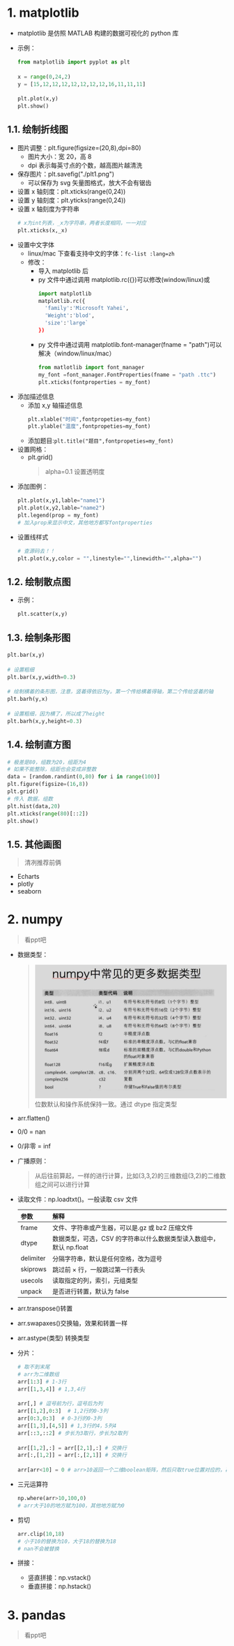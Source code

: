 # 1. matplotlib

- matplotlib 是仿照 MATLAB 构建的数据可视化的 python 库
- 示例：

  ```python
  from matplotlib import pyplot as plt

  x = range(0,24,2)
  y = [15,12,12,12,12,12,12,12,16,11,11,11]

  plt.plot(x,y)
  plt.show()
  ```

## 1.1. 绘制折线图

- 图片调整：plt.figure(figsize=(20,8),dpi=80)
  - 图片大小：宽 20，高 8
  - dpi 表示每英寸点的个数，越高图片越清洗
- 保存图片：plt.savefig("./plt1.png")
  - 可以保存为 svg 矢量图格式，放大不会有锯齿
- 设置 x 轴刻度：plt.xticks(range(0,24))
- 设置 y 轴刻度：plt.yticks(range(0,24))
- 设置 x 轴刻度为字符串
  ```py
  # x为int列表，_x为字符串，两者长度相同，一一对应
  plt.xticks(x,_x)
  ```
- 设置中文字体
  - linux/mac 下查看支持中文的字体：`fc-list :lang=zh`
  - 修改：
    - 导入 matplotlib 后
    - py 文件中通过调用 matplotlib.rc({})可以修改(window/linux)或
      ```python
      import matplotlib
      matplotlib.rc({
        'family':'Microsoft Yahei',
        'Weight':'blod',
        'size':'large`
      })
      ```
    - py 文件中通过调用 matplotlib.font-manager(fname = "path")可以解决（window/linux/mac）
      ```py
      from matlotlib import font_manager
      my_font =font_manager.FontProperties(fname = "path .ttc")
      plt.xticks(fontproperties = my_font)
      ```
- 添加描述信息
  - 添加 x,y 轴描述信息
    ```py
    plt.xlable("时间",fontpropeties=my_font)
    plt.ylable("温度",fontpropeties=my_font)
    ```
  - 添加题目:`plt.title("题目",fontpropeties=my_font)`
- 设置网格：
  - plt.grid()
    > alpha=0.1 设置透明度
- 添加图例：
  ```py
  plt.plot(x,y1,lable="name1")
  plt.plot(x,y2,lable="name2")
  plt.legend(prop = my_font)
  # 加入prop来显示中文，其他地方都写fontproperties
  ```
- 设置线样式
  ```py
  # 查源码去！！
  plt.plot(x,y,color = "",linestyle="",linewidth="",alpha="")
  ```

## 1.2. 绘制散点图

- 示例：
  ```py
  plt.scatter(x,y)
  ```

## 1.3. 绘制条形图

```py
plt.bar(x,y)

# 设置粗细
plt.bar(x,y,width=0.3)

# 绘制横着的条形图，注意，竖着得依旧为y。第一个传给横着得轴，第二个传给竖着的轴
plt.barh(y,x)

# 设置粗细，因为横了，所以成了height
plt.barh(x,y,height=0.3)

```

## 1.4. 绘制直方图

```py
# 极差是80，组数为20，组距为4
# 如果不能整除，组距也会变成非整数
data = [random.randint(0,80) for i in range(100)]
plt.figure(figsize=(16,8))
plt.grid()
# 传入 数据，组数
plt.hist(data,20)
plt.xticks(range(80)[::2])
plt.show()
```

## 1.5. 其他画图

> 清冽推荐前俩

- Echarts
- plotly
- seaborn

# 2. numpy

> 看ppt吧

- 数据类型：

  > ![](./image/numpy-1.jpg)
  > 位数默认和操作系统保持一致。通过 dtype 指定类型

- arr.flatten()
- 0/0 = nan
- 0/非零 = inf

- 广播原则：

  > 从后往前算起，一样的进行计算，比如(3,3,2)的三维数组(3,2)的二维数组之间可以进行计算

- 读取文件：np.loadtxt()。一般读取 csv 文件

  | 参数      | 解释                                                                |
  | :-------- | :------------------------------------------------------------------ |
  | frame     | 文件、字符串或产生器，可以是.gz 或 bz2 压缩文件                     |
  | dtype     | 数据类型，可选，CSV 的字符串以什么数据类型读入数组中，默认 np.float |
  | delimiter | 分隔字符串，默认是任何空格，改为逗号                                |
  | skiprows  | 跳过前 × 行，一般跳过第一行表头                                     |
  | usecols   | 读取指定的列，索引，元组类型                                        |
  | unpack    | 是否进行转置，默认为 false                                          |

- arr.transpose()转置
- arr.swapaxes()交换轴，效果和转置一样
- arr.astype(类型) 转换类型
- 分片：
  ```py
  # 取不到末尾
  # arr为二维数组
  arr[1:3] # 1-3行
  arr[[1,3,4]] # 1,3,4行

  arr[,] # 逗号前为行，逗号后为列
  arr[[1,2],0:3]  # 1,2行的0-3列
  arr[0:3,0:3]  # 0-3行的0-3列
  arr[[1,3],[4,5]] # 1,3行的4，5列4
  arr[::3,::2] # 步长为3取行，步长为2取列

  arr[[1,2],:] = arr[[2,1],:] # 交换行
  arr[:,[1,2]] = arr[:,[2,1]] # 交换行

  arr[arr<10] = 0 # arr>10返回一个二维boolean矩阵，然后只取true位置对应的，再进行赋值
  ```

- 三元运算符  
  ```py
  np.where(arr>10,100,0)
  # arr大于10的地方赋为100，其他地方赋为0
  ```
- 剪切
  ```py
  arr.clip(10,18)
  # 小于10的替换为10，大于18的替换为18
  # nan不会被替换
  ```

- 拼接：
  - 竖直拼接：np.vstack()
  - 垂直拼接：np.hstack()

# 3. pandas

> 看ppt吧
